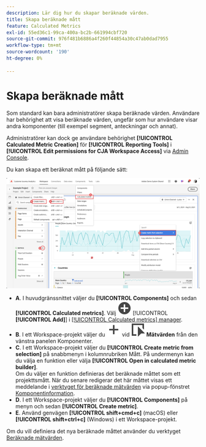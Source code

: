 ```yaml
---
description: Lär dig hur du skapar beräknade värden.
title: Skapa beräknade mått
feature: Calculated Metrics
exl-id: 55ed36c1-99ca-400a-bc2b-661994cbf720
source-git-commit: 976f481b6886a4f260f44854a30c47ab0dad7955
workflow-type: tm+mt
source-wordcount: '190'
ht-degree: 0%

---
```


# Skapa beräknade mått

Som standard kan bara administratörer skapa beräknade värden. Användare har behörighet att visa beräknade värden, ungefär som hur användare visar andra komponenter (till exempel segment, anteckningar och annat).

Administratörer kan dock ge användare behörighet **[!UICONTROL Calculated Metric Creation]** för **[!UICONTROL Reporting Tools]** i **[!UICONTROL Edit permissions for CJA Workspace Access]** via [Admin Console](/help/technotes/access-control.md#user-level-access).


Du kan skapa ett beräknat mått på följande sätt:

![Olika sätt att skapa ett beräknat mått](assets/create-metric.png)

* **A**. I huvudgränssnittet väljer du **[!UICONTROL Components]** och sedan **[!UICONTROL Calculated metrics]**. Välj ![AddCircle](/help/assets/icons/AddCircle.svg) [!UICONTROL **[!UICONTROL Add]**] i [[!UICONTROL Calculated metrics] manager](/help/components/calc-metrics/cm-workflow/cm-manager.md).
* **B**. I ett Workspace-projekt väljer du ![Lägg till](/help/assets/icons/Add.svg) vid ![Händelse](/help/assets/icons/Event.svg) **Mätvärden** från den vänstra panelen Komponenter.
* **C**. I ett Workspace-projekt väljer du **[!UICONTROL Create metric from selection]** på snabbmenyn i kolumnrubriken Mått. På undermenyn kan du välja en funktion eller välja **[!UICONTROL Open in calculated metric builder]**. <br/>Om du väljer en funktion definieras det beräknade måttet som ett projekttsmått. När du senare redigerar det här måttet visas ett meddelande i [verktyget för beräknade mätvärden](/help/components/use-components-in-workspace.md#component-info) via popup-fönstret [Komponentinformation](/help/components/calc-metrics/cm-workflow/cm-build-metrics.md).
* **D**. I ett Workspace-projekt väljer du **[!UICONTROL Components]** på menyn och sedan **[!UICONTROL Create metric]**.
* **E**. Använd genvägen **[!UICONTROL shift+cmd+c]** (macOS) eller **[!UICONTROL shift+ctrl+c]** (Windows) i ett Workspace-projekt.

Om du vill definiera det nya beräknade måttet använder du verktyget [Beräknade mätvärden](/help/components/calc-metrics/cm-workflow/cm-build-metrics.md).

<!--

Learn about the steps to take for creating calculated metrics.

| Workflow Task | Description |
| --- | --- |
| Plan Calculated Metrics | Especially for metrics that are going to be officially "approved", it makes sense to outline which calculated metrics will be widely used and how they will be defined. |
| [Build](/help/components/calc-metrics/cm-workflow/cm-build-metrics.md) Calculated Metrics | Build and edit calculated and advanced calculated metrics for use in [!DNL Customer Journey Analytics] components. |
| [Tag](cm-tagging.md) Calculated Metrics | Tag calculated metrics for ease of organization and sharing. See how to plan and assign tags for simple and advanced searches and organization. |
| [Approve](cm-approving.md) Calculated Metrics | Approve calculated metrics to make them canonical. |
| Apply Calculated Metrics | You can apply metrics directly from a report, from the Metric Selector (to access it, click [!UICONTROL Show Metrics]). |
| Filter Calculated Metrics | In the Metric Selector, click [!UICONTROL Advanced Selection] and filter by tags, owners, and other filters (Show All, Mine, Shared With me, Favorites, and Approved.) |
| Mark Calculated Metrics as [Favorites](cm-finding.md) | Marking metrics as favorites is another way to organize them for ease of use.|

-->
